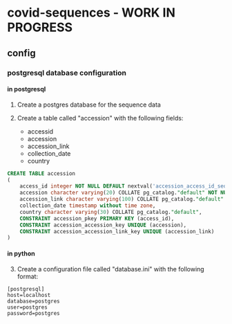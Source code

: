 # covid-sequences - WORK IN PROGRESS

## config

### postgresql database configuration

#### in postgresql

1. Create a postgres database for the sequence data
2. Create a table called "accession" with the following fields:

	- accessid
	- accession
	- accession_link
	- collection_date
	- country

```sql
CREATE TABLE accession
(
    access_id integer NOT NULL DEFAULT nextval('accession_access_id_seq'::regclass),
    accession character varying(20) COLLATE pg_catalog."default" NOT NULL,
    accession_link character varying(100) COLLATE pg_catalog."default" NOT NULL,
    collection_date timestamp without time zone,
    country character varying(30) COLLATE pg_catalog."default",
    CONSTRAINT accession_pkey PRIMARY KEY (access_id),
    CONSTRAINT accession_accession_key UNIQUE (accession),
    CONSTRAINT accession_accession_link_key UNIQUE (accession_link)
)
```

#### in python

3. Create a configuration file called "database.ini" with the following format:

```
[postgresql]
host=localhost
database=postgres
user=postgres
password=postgres
```